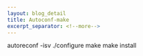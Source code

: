 ```yaml
---
layout: blog_detail
title: Autoconf-make
excerpt_separator: <!--more-->
---
```

autoreconf -isv
./configure
make
make install
<!--more-->
